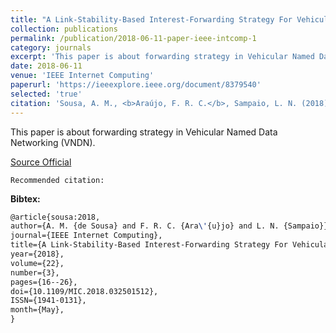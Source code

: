 ```yaml
---
title: "A Link-Stability-Based Interest-Forwarding Strategy For Vehicular Named Data Networks"
collection: publications
permalink: /publication/2018-06-11-paper-ieee-intcomp-1
category: journals
excerpt: 'This paper is about forwarding strategy in Vehicular Named Data Networking (VNDN).'
date: 2018-06-11
venue: 'IEEE Internet Computing'
paperurl: 'https://ieeexplore.ieee.org/document/8379540'
selected: 'true'
citation: 'Sousa, A. M., <b>Araújo, F. R. C.</b>, Sampaio, L. N. (2018). &quot;A Link-Stability-Based Interest-Forwarding Strategy For Vehicular Named Data Networks.&quot; <i>In IEEE Internet Computing</i>. (pp. 16-26). IEEE.'
---
```

This paper is about forwarding strategy in Vehicular Named Data Networking (VNDN).

[Source Official](https://doi.org/10.1109/MIC.2018.032501512)

`Recommended citation:`

**Bibtex:**

```tex
@article{sousa:2018,
author={A. M. {de Sousa} and F. R. C. {Ara\'{u}jo} and L. N. {Sampaio}},
journal={IEEE Internet Computing},
title={A Link-Stability-Based Interest-Forwarding Strategy For Vehicular Named Data Networks},
year={2018},
volume={22},
number={3},
pages={16--26},
doi={10.1109/MIC.2018.032501512},
ISSN={1941-0131}, 
month={May},
}
```
